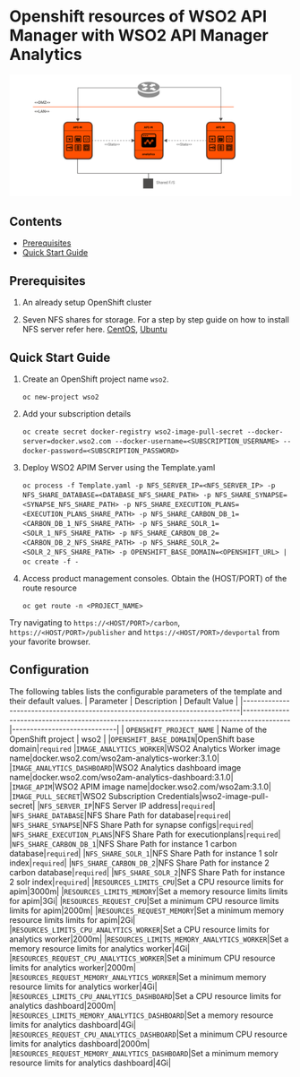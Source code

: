 # Openshift resources of WSO2 API Manager with WSO2 API Manager Analytics

![WSO2 API Manager pattern 1 deployment](pattern-1.png)

## Contents

* [Prerequisites](#prerequisites)
* [Quick Start Guide](#quick-start-guide)

## Prerequisites

1. An already setup OpenShift cluster

2. Seven NFS shares for storage. For a step by step guide on how to install NFS server refer here. [CentOS](https://www.server-world.info/en/note?os=CentOS_7&p=nfs&f=1), [Ubuntu](https://www.server-world.info/en/note?os=Ubuntu_18.04&p=nfs&f=1)

## Quick Start Guide

1. Create an OpenShift project name `wso2`.

	`oc new-project wso2`

2. Add your subscription details

	`oc create secret docker-registry wso2-image-pull-secret --docker-server=docker.wso2.com --docker-username=<SUBSCRIPTION_USERNAME> --docker-password=<SUBSCRIPTION_PASSWORD>`

3. Deploy WSO2 APIM Server using the Template.yaml

	`oc process -f Template.yaml -p NFS_SERVER_IP=<NFS_SERVER_IP> -p NFS_SHARE_DATABASE=<DATABASE_NFS_SHARE_PATH> -p NFS_SHARE_SYNAPSE=<SYNAPSE_NFS_SHARE_PATH> -p NFS_SHARE_EXECUTION_PLANS=<EXECUTION_PLANS_SHARE_PATH> -p NFS_SHARE_CARBON_DB_1=<CARBON_DB_1_NFS_SHARE_PATH> -p NFS_SHARE_SOLR_1=<SOLR_1_NFS_SHARE_PATH> -p NFS_SHARE_CARBON_DB_2=<CARBON_DB_2_NFS_SHARE_PATH> -p NFS_SHARE_SOLR_2=<SOLR_2_NFS_SHARE_PATH> -p OPENSHIFT_BASE_DOMAIN=<OPENSHIFT_URL> | oc create -f -`

4. Access product management consoles. Obtain the (HOST/PORT) of the route resource

	`oc get route -n <PROJECT_NAME>`
	
Try navigating to `https://<HOST/PORT>/carbon`, `https://<HOST/PORT>/publisher` and `https://<HOST/PORT>/devportal` from your favorite browser.

## Configuration
The following tables lists the configurable parameters of the template and their default values.
| Parameter                                                                   | Description                                                                               | Default Value               |
|-----------------------------------------------------------------------------|-------------------------------------------------------------------------------------------|-----------------------------|
| `OPENSHIFT_PROJECT_NAME`                                                | Name of the OpenShift project                                                           | wso2                          |
|`OPENSHIFT_BASE_DOMAIN`|OpenShift base domain|`required`
|`IMAGE_ANALYTICS_WORKER`|WSO2 Analytics Worker image name|docker.wso2.com/wso2am-analytics-worker:3.1.0|
|`IMAGE_ANALYTICS_DASHBOARD`|WSO2 Analytics dashboard image name|docker.wso2.com/wso2am-analytics-dashboard:3.1.0|
|`IMAGE_APIM`|WSO2 APIM image name|docker.wso2.com/wso2am:3.1.0|
|`IMAGE_PULL_SECRET`|WSO2 Subscription Credentials|wso2-image-pull-secret|
|`NFS_SERVER_IP`|NFS Server IP address|`required`|
|`NFS_SHARE_DATABASE`|NFS Share Path for database|`required`|
|`NFS_SHARE_SYNAPSE`|NFS Share Path for synapse configs|`required`|
|`NFS_SHARE_EXECUTION_PLANS`|NFS Share Path for executionplans|`required`|
|`NFS_SHARE_CARBON_DB_1`|NFS Share Path for instance 1 carbon database|`required`|
|`NFS_SHARE_SOLR_1`|NFS Share Path for instance 1 solr index|`required`|
|`NFS_SHARE_CARBON_DB_2`|NFS Share Path for instance 2 carbon database|`required`|
|`NFS_SHARE_SOLR_2`|NFS Share Path for instance 2 solr index|`required`|
|`RESOURCES_LIMITS_CPU`|Set a CPU resource limits for apim|3000m|
|`RESOURCES_LIMITS_MEMORY`|Set a memory resource limits limits for apim|3Gi|
|`RESOURCES_REQUEST_CPU`|Set a minimum CPU resource limits limits for apim|2000m|
|`RESOURCES_REQUEST_MEMORY`|Set a minimum memory resource limits limits for apim|2Gi|
|`RESOURCES_LIMITS_CPU_ANALYTICS_WORKER`|Set a CPU resource limits for analytics worker|2000m|
|`RESOURCES_LIMITS_MEMORY_ANALYTICS_WORKER`|Set a memory resource limits for analytics worker|4Gi|
|`RESOURCES_REQUEST_CPU_ANALYTICS_WORKER`|Set a minimum CPU resource limits for analytics worker|2000m|
|`RESOURCES_REQUEST_MEMORY_ANALYTICS_WORKER`|Set a minimum memory resource limits for analytics worker|4Gi|
|`RESOURCES_LIMITS_CPU_ANALYTICS_DASHBOARD`|Set a CPU resource limits for analytics dashboard|2000m|
|`RESOURCES_LIMITS_MEMORY_ANALYTICS_DASHBOARD`|Set a memory resource limits for analytics dashboard|4Gi|
|`RESOURCES_REQUEST_CPU_ANALYTICS_DASHBOARD`|Set a minimum CPU resource limits for analytics dashboard|2000m|
|`RESOURCES_REQUEST_MEMORY_ANALYTICS_DASHBOARD`|Set a minimum memory resource limits for analytics dashboard|4Gi|
